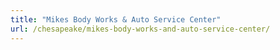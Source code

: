 ```yaml
---
title: "Mikes Body Works & Auto Service Center"
url: /chesapeake/mikes-body-works-and-auto-service-center/
---
```

